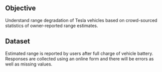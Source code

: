 ## Objective

Understand range degradation of Tesla vehicles based on crowd-sourced statistics of owner-reported range estimates.

## Dataset

Estimated range is reported by users after full charge of vehicle battery.  Responses are collected using an online form and there will be errors as well as missing values.